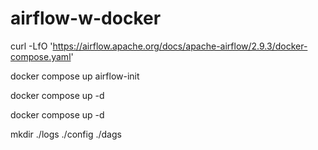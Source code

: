 # airflow-w-docker

curl -LfO 'https://airflow.apache.org/docs/apache-airflow/2.9.3/docker-compose.yaml'

docker compose up airflow-init

docker compose up -d

docker compose up -d

mkdir ./logs ./config ./dags